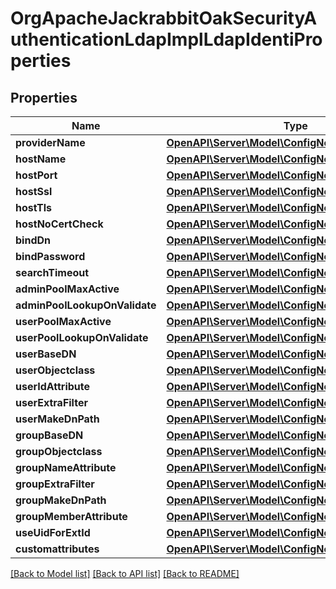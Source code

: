 # OrgApacheJackrabbitOakSecurityAuthenticationLdapImplLdapIdentiProperties

## Properties
Name | Type | Description | Notes
------------ | ------------- | ------------- | -------------
**providerName** | [**OpenAPI\Server\Model\ConfigNodePropertyString**](ConfigNodePropertyString.md) |  | [optional] 
**hostName** | [**OpenAPI\Server\Model\ConfigNodePropertyString**](ConfigNodePropertyString.md) |  | [optional] 
**hostPort** | [**OpenAPI\Server\Model\ConfigNodePropertyInteger**](ConfigNodePropertyInteger.md) |  | [optional] 
**hostSsl** | [**OpenAPI\Server\Model\ConfigNodePropertyBoolean**](ConfigNodePropertyBoolean.md) |  | [optional] 
**hostTls** | [**OpenAPI\Server\Model\ConfigNodePropertyBoolean**](ConfigNodePropertyBoolean.md) |  | [optional] 
**hostNoCertCheck** | [**OpenAPI\Server\Model\ConfigNodePropertyBoolean**](ConfigNodePropertyBoolean.md) |  | [optional] 
**bindDn** | [**OpenAPI\Server\Model\ConfigNodePropertyString**](ConfigNodePropertyString.md) |  | [optional] 
**bindPassword** | [**OpenAPI\Server\Model\ConfigNodePropertyString**](ConfigNodePropertyString.md) |  | [optional] 
**searchTimeout** | [**OpenAPI\Server\Model\ConfigNodePropertyString**](ConfigNodePropertyString.md) |  | [optional] 
**adminPoolMaxActive** | [**OpenAPI\Server\Model\ConfigNodePropertyInteger**](ConfigNodePropertyInteger.md) |  | [optional] 
**adminPoolLookupOnValidate** | [**OpenAPI\Server\Model\ConfigNodePropertyBoolean**](ConfigNodePropertyBoolean.md) |  | [optional] 
**userPoolMaxActive** | [**OpenAPI\Server\Model\ConfigNodePropertyInteger**](ConfigNodePropertyInteger.md) |  | [optional] 
**userPoolLookupOnValidate** | [**OpenAPI\Server\Model\ConfigNodePropertyBoolean**](ConfigNodePropertyBoolean.md) |  | [optional] 
**userBaseDN** | [**OpenAPI\Server\Model\ConfigNodePropertyString**](ConfigNodePropertyString.md) |  | [optional] 
**userObjectclass** | [**OpenAPI\Server\Model\ConfigNodePropertyArray**](ConfigNodePropertyArray.md) |  | [optional] 
**userIdAttribute** | [**OpenAPI\Server\Model\ConfigNodePropertyString**](ConfigNodePropertyString.md) |  | [optional] 
**userExtraFilter** | [**OpenAPI\Server\Model\ConfigNodePropertyString**](ConfigNodePropertyString.md) |  | [optional] 
**userMakeDnPath** | [**OpenAPI\Server\Model\ConfigNodePropertyBoolean**](ConfigNodePropertyBoolean.md) |  | [optional] 
**groupBaseDN** | [**OpenAPI\Server\Model\ConfigNodePropertyString**](ConfigNodePropertyString.md) |  | [optional] 
**groupObjectclass** | [**OpenAPI\Server\Model\ConfigNodePropertyArray**](ConfigNodePropertyArray.md) |  | [optional] 
**groupNameAttribute** | [**OpenAPI\Server\Model\ConfigNodePropertyString**](ConfigNodePropertyString.md) |  | [optional] 
**groupExtraFilter** | [**OpenAPI\Server\Model\ConfigNodePropertyString**](ConfigNodePropertyString.md) |  | [optional] 
**groupMakeDnPath** | [**OpenAPI\Server\Model\ConfigNodePropertyBoolean**](ConfigNodePropertyBoolean.md) |  | [optional] 
**groupMemberAttribute** | [**OpenAPI\Server\Model\ConfigNodePropertyString**](ConfigNodePropertyString.md) |  | [optional] 
**useUidForExtId** | [**OpenAPI\Server\Model\ConfigNodePropertyBoolean**](ConfigNodePropertyBoolean.md) |  | [optional] 
**customattributes** | [**OpenAPI\Server\Model\ConfigNodePropertyArray**](ConfigNodePropertyArray.md) |  | [optional] 

[[Back to Model list]](../README.md#documentation-for-models) [[Back to API list]](../README.md#documentation-for-api-endpoints) [[Back to README]](../README.md)


